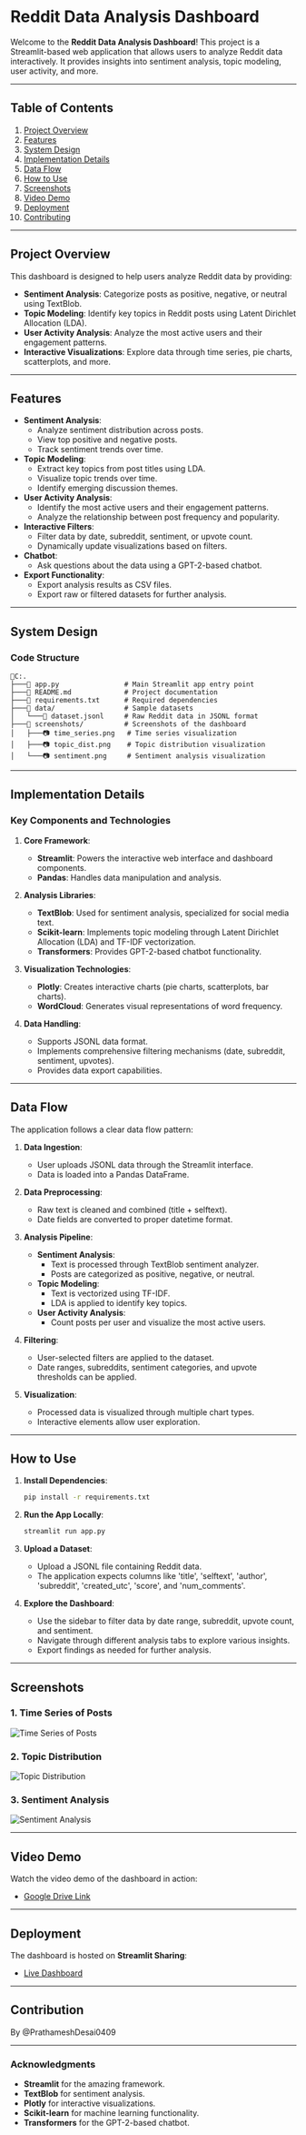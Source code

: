 # **Reddit Data Analysis Dashboard**

Welcome to the **Reddit Data Analysis Dashboard**! This project is a Streamlit-based web application that allows users to analyze Reddit data interactively. It provides insights into sentiment analysis, topic modeling, user activity, and more.

---

## **Table of Contents**

1. [Project Overview](#project-overview)
2. [Features](#features)
3. [System Design](#system-design)
4. [Implementation Details](#implementation-details)
5. [Data Flow](#data-flow)
6. [How to Use](#how-to-use)
7. [Screenshots](#screenshots)
8. [Video Demo](#video-demo)
9. [Deployment](#deployment)
10. [Contributing](#contributing)

---

## **Project Overview**

This dashboard is designed to help users analyze Reddit data by providing:

- **Sentiment Analysis**: Categorize posts as positive, negative, or neutral using TextBlob.
- **Topic Modeling**: Identify key topics in Reddit posts using Latent Dirichlet Allocation (LDA).
- **User Activity Analysis**: Analyze the most active users and their engagement patterns.
- **Interactive Visualizations**: Explore data through time series, pie charts, scatterplots, and more.

---

## **Features**

- **Sentiment Analysis**:
  - Analyze sentiment distribution across posts.
  - View top positive and negative posts.
  - Track sentiment trends over time.
- **Topic Modeling**:
  - Extract key topics from post titles using LDA.
  - Visualize topic trends over time.
  - Identify emerging discussion themes.
- **User Activity Analysis**:
  - Identify the most active users and their engagement patterns.
  - Analyze the relationship between post frequency and popularity.
- **Interactive Filters**:
  - Filter data by date, subreddit, sentiment, or upvote count.
  - Dynamically update visualizations based on filters.
- **Chatbot**:
  - Ask questions about the data using a GPT-2-based chatbot.
- **Export Functionality**:
  - Export analysis results as CSV files.
  - Export raw or filtered datasets for further analysis.

---

## **System Design**

### **Code Structure**

```
📂C:.
├───📜 app.py                # Main Streamlit app entry point
├───📖 README.md             # Project documentation
├───📝 requirements.txt      # Required dependencies
├───📂 data/                 # Sample datasets
│   └───📜 dataset.jsonl     # Raw Reddit data in JSONL format
├───📂 screenshots/          # Screenshots of the dashboard
│   ├───📷 time_series.png   # Time series visualization
│   ├───📷 topic_dist.png    # Topic distribution visualization
│   └───📷 sentiment.png     # Sentiment analysis visualization
```

---

## **Implementation Details**

### **Key Components and Technologies**

1. **Core Framework**:
   - **Streamlit**: Powers the interactive web interface and dashboard components.
   - **Pandas**: Handles data manipulation and analysis.

2. **Analysis Libraries**:
   - **TextBlob**: Used for sentiment analysis, specialized for social media text.
   - **Scikit-learn**: Implements topic modeling through Latent Dirichlet Allocation (LDA) and TF-IDF vectorization.
   - **Transformers**: Provides GPT-2-based chatbot functionality.

3. **Visualization Technologies**:
   - **Plotly**: Creates interactive charts (pie charts, scatterplots, bar charts).
   - **WordCloud**: Generates visual representations of word frequency.

4. **Data Handling**:
   - Supports JSONL data format.
   - Implements comprehensive filtering mechanisms (date, subreddit, sentiment, upvotes).
   - Provides data export capabilities.

---

## **Data Flow**

The application follows a clear data flow pattern:

1. **Data Ingestion**:
   - User uploads JSONL data through the Streamlit interface.
   - Data is loaded into a Pandas DataFrame.

2. **Data Preprocessing**:
   - Raw text is cleaned and combined (title + selftext).
   - Date fields are converted to proper datetime format.

3. **Analysis Pipeline**:
   - **Sentiment Analysis**:
     - Text is processed through TextBlob sentiment analyzer.
     - Posts are categorized as positive, negative, or neutral.
   - **Topic Modeling**:
     - Text is vectorized using TF-IDF.
     - LDA is applied to identify key topics.
   - **User Activity Analysis**:
     - Count posts per user and visualize the most active users.

4. **Filtering**:
   - User-selected filters are applied to the dataset.
   - Date ranges, subreddits, sentiment categories, and upvote thresholds can be applied.

5. **Visualization**:
   - Processed data is visualized through multiple chart types.
   - Interactive elements allow user exploration.

---

## **How to Use**

1. **Install Dependencies**:

   ```bash
   pip install -r requirements.txt
   ```

2. **Run the App Locally**:

   ```bash
   streamlit run app.py
   ```

3. **Upload a Dataset**:
   - Upload a JSONL file containing Reddit data.
   - The application expects columns like 'title', 'selftext', 'author', 'subreddit', 'created_utc', 'score', and 'num_comments'.

4. **Explore the Dashboard**:
   - Use the sidebar to filter data by date range, subreddit, upvote count, and sentiment.
   - Navigate through different analysis tabs to explore various insights.
   - Export findings as needed for further analysis.

---

## **Screenshots**

### **1. Time Series of Posts**

![Time Series of Posts](screenshots/timeseriesofposts.png)

### **2. Topic Distribution**

![Topic Distribution](screenshots/topicdistribution.png)

### **3. Sentiment Analysis**

![Sentiment Analysis](screenshots/sentimentanalysis.png)

---

## **Video Demo**

Watch the video demo of the dashboard in action:

- [Google Drive Link](https://drive.google.com/drive/folders/1c6HrPM2hPEcjdV7ZgFg0EpbWWYPqPw7H?usp=sharing)

---

## **Deployment**

The dashboard is hosted on **Streamlit Sharing**:

- [Live Dashboard](https://social1.streamlit.app/)

---

## **Contribution**

By @PrathameshDesai0409

---

### **Acknowledgments**

- **Streamlit** for the amazing framework.
- **TextBlob** for sentiment analysis.
- **Plotly** for interactive visualizations.
- **Scikit-learn** for machine learning functionality.
- **Transformers** for the GPT-2-based chatbot.

